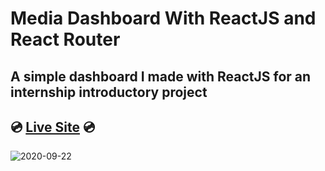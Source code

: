 # Media Dashboard With ReactJS and React Router
## A simple dashboard I made with ReactJS for an internship introductory project

## 💿 [Live Site](https://mediadashboard.netlify.app/) 💿

![2020-09-22](https://user-images.githubusercontent.com/55017730/93864930-38dced80-fce3-11ea-9562-675679c8003a.png)

